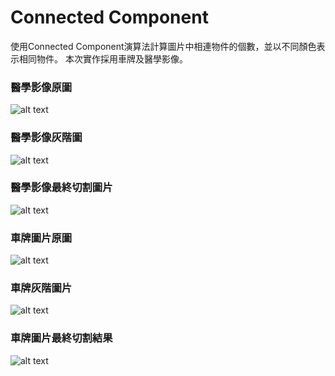 # Connected Component

使用Connected Component演算法計算圖片中相連物件的個數，並以不同顏色表示相同物件。
本次實作採用車牌及醫學影像。


### 醫學影像原圖
![alt text](https://github.com/00557134/ConnectedComponent/blob/main/Images/example.png "cell_image")

### 醫學影像灰階圖
![alt text](https://github.com/00557134/ConnectedComponent/blob/main/Images/grayImg_cell.png "cell_grayscale_image")

### 醫學影像最終切割圖片
![alt text](https://github.com/00557134/ConnectedComponent/blob/main/Images/rgbImg_cell.png "cell_final_result")


### 車牌圖片原圖
![alt text](https://github.com/00557134/ConnectedComponent/blob/main/Images/example2.png "license_plate_image")


### 車牌灰階圖片
![alt text](https://github.com/00557134/ConnectedComponent/blob/main/Images/grayImg.png "license_plate_grayscale_image")

### 車牌圖片最終切割結果
![alt text](https://github.com/00557134/ConnectedComponent/blob/main/Images/rgbImg.png "license_plate_final_result")
